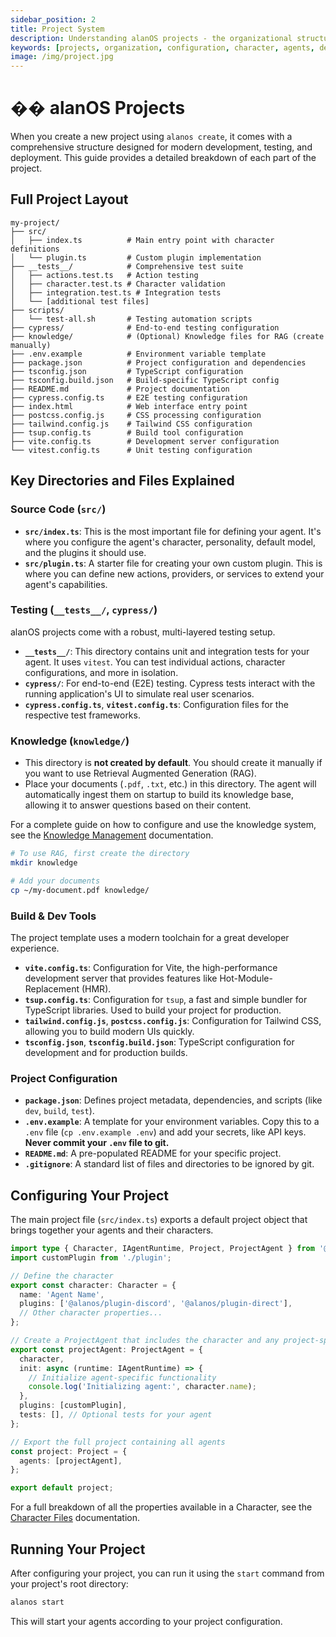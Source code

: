 ```yaml
---
sidebar_position: 2
title: Project System
description: Understanding alanOS projects - the organizational structure for creating and deploying AI agents.
keywords: [projects, organization, configuration, character, agents, deployment, structure]
image: /img/project.jpg
---
```


# �� alanOS Projects

When you create a new project using `alanos create`, it comes with a comprehensive structure designed for modern development, testing, and deployment. This guide provides a detailed breakdown of each part of the project.

## Full Project Layout

```
my-project/
├── src/
│   ├── index.ts          # Main entry point with character definitions
│   └── plugin.ts         # Custom plugin implementation
├── __tests__/            # Comprehensive test suite
│   ├── actions.test.ts   # Action testing
│   ├── character.test.ts # Character validation
│   ├── integration.test.ts # Integration tests
│   └── [additional test files]
├── scripts/
│   └── test-all.sh       # Testing automation scripts
├── cypress/              # End-to-end testing configuration
├── knowledge/            # (Optional) Knowledge files for RAG (create manually)
├── .env.example          # Environment variable template
├── package.json          # Project configuration and dependencies
├── tsconfig.json         # TypeScript configuration
├── tsconfig.build.json   # Build-specific TypeScript config
├── README.md             # Project documentation
├── cypress.config.ts     # E2E testing configuration
├── index.html            # Web interface entry point
├── postcss.config.js     # CSS processing configuration
├── tailwind.config.js    # Tailwind CSS configuration
├── tsup.config.ts        # Build tool configuration
├── vite.config.ts        # Development server configuration
└── vitest.config.ts      # Unit testing configuration
```

## Key Directories and Files Explained

### Source Code (`src/`)

- **`src/index.ts`**: This is the most important file for defining your agent. It's where you configure the agent's character, personality, default model, and the plugins it should use.
- **`src/plugin.ts`**: A starter file for creating your own custom plugin. This is where you can define new actions, providers, or services to extend your agent's capabilities.

### Testing (`__tests__/`, `cypress/`)

alanOS projects come with a robust, multi-layered testing setup.

- **`__tests__/`**: This directory contains unit and integration tests for your agent. It uses `vitest`. You can test individual actions, character configurations, and more in isolation.
- **`cypress/`**: For end-to-end (E2E) testing. Cypress tests interact with the running application's UI to simulate real user scenarios.
- **`cypress.config.ts`**, **`vitest.config.ts`**: Configuration files for the respective test frameworks.

### Knowledge (`knowledge/`)

- This directory is **not created by default**. You should create it manually if you want to use Retrieval Augmented Generation (RAG).
- Place your documents (`.pdf`, `.txt`, etc.) in this directory. The agent will automatically ingest them on startup to build its knowledge base, allowing it to answer questions based on their content.

For a complete guide on how to configure and use the knowledge system, see the [Knowledge Management](./knowledge.md) documentation.

```bash
# To use RAG, first create the directory
mkdir knowledge

# Add your documents
cp ~/my-document.pdf knowledge/
```

### Build & Dev Tools

The project template uses a modern toolchain for a great developer experience.

- **`vite.config.ts`**: Configuration for Vite, the high-performance development server that provides features like Hot-Module-Replacement (HMR).
- **`tsup.config.ts`**: Configuration for `tsup`, a fast and simple bundler for TypeScript libraries. Used to build your project for production.
- **`tailwind.config.js`**, **`postcss.config.js`**: Configuration for Tailwind CSS, allowing you to build modern UIs quickly.
- **`tsconfig.json`**, **`tsconfig.build.json`**: TypeScript configuration for development and for production builds.

### Project Configuration

- **`package.json`**: Defines project metadata, dependencies, and scripts (like `dev`, `build`, `test`).
- **`.env.example`**: A template for your environment variables. Copy this to a `.env` file (`cp .env.example .env`) and add your secrets, like API keys. **Never commit your `.env` file to git.**
- **`README.md`**: A pre-populated README for your specific project.
- **`.gitignore`**: A standard list of files and directories to be ignored by git.

## Configuring Your Project

The main project file (`src/index.ts`) exports a default project object that brings together your agents and their characters.

```typescript
import type { Character, IAgentRuntime, Project, ProjectAgent } from '@alanos/core';
import customPlugin from './plugin';

// Define the character
export const character: Character = {
  name: 'Agent Name',
  plugins: ['@alanos/plugin-discord', '@alanos/plugin-direct'],
  // Other character properties...
};

// Create a ProjectAgent that includes the character and any project-specific plugins
export const projectAgent: ProjectAgent = {
  character,
  init: async (runtime: IAgentRuntime) => {
    // Initialize agent-specific functionality
    console.log('Initializing agent:', character.name);
  },
  plugins: [customPlugin],
  tests: [], // Optional tests for your agent
};

// Export the full project containing all agents
const project: Project = {
  agents: [projectAgent],
};

export default project;
```

For a full breakdown of all the properties available in a Character, see the [Character Files](./characters.md) documentation.

## Running Your Project

After configuring your project, you can run it using the `start` command from your project's root directory:

```bash
alanos start
```

This will start your agents according to your project configuration.
